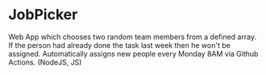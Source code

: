 # JobPicker

Web App which chooses two random team members from a defined array. If the person had already done the task last week then he won't be assigned. Automatically assigns new people every Monday 8AM via Github Actions. (NodeJS, JS)
